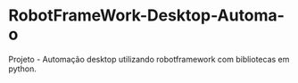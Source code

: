# RobotFrameWork-Desktop-Automa-o
Projeto - Automação desktop utilizando robotframework com bibliotecas em python.
